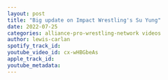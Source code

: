 ```yaml
---
layout: post
title: "Big update on Impact Wrestling's Su Yung"
date: 2022-07-25
categories: alliance-pro-wrestling-network videos
author: lewis-carlan
spotify_track_id: 
youtube_video_id: cx-wHBGbeAs
apple_track_id: 
youtube_metadata: 
---
```

